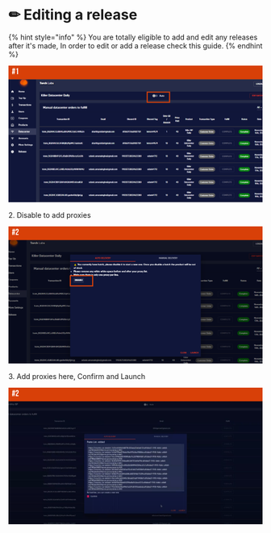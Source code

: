 # ✏ Editing a release

{% hint style="info" %}
You are totally eligible to add and edit any releases after it's made, In order to edit or add a release check this guide.
{% endhint %}

![](<../.gitbook/assets/1 (64) (5).png>)

2\. Disable to add proxies

![](<../.gitbook/assets/1 (66) (2).png>)

3\. Add proxies here, Confirm and Launch&#x20;

![](<../.gitbook/assets/1 (65) (3).png>)



